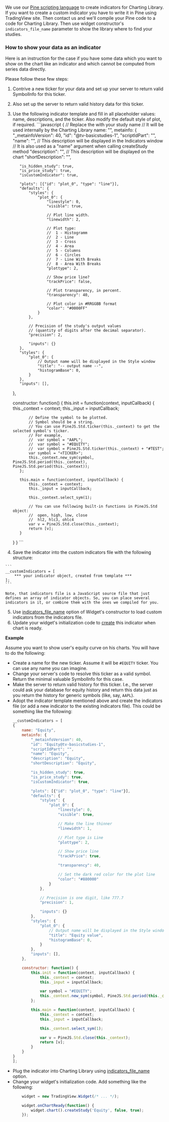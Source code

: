 We use our [Pine scripting language](https://www.tradingview.com/study-script-reference/) to create indicators for Charting Library. If you want to create a custom indicator you have to write it in Pine using TradingView site. Then contact us and we'll compile your Pine code to a code for Charting Library. Then use widget constructor's `indicators_file_name` parameter to show the library where to find your studies.


### How to show your data as an indicator

Here is an instruction for the case if you have some data which you want to show on the chart like an indicator and which cannot be computed from series data directly.

Please follow these few steps:

  1. Contrive a new ticker for your data and set up your server to return valid SymbolInfo for this ticker.
  2. Also set up the server to return valid history data for this ticker.
  3. Use the following indicator template and fill in all placeholder values: name, descriptions, and the ticker. Also modify the default style of plot, if required.
	```javascript
	{
		// Replace the <study name> with your study name
		// It will be used internally by the Charting Library
		name: "<study name>",
		metainfo: {
			"_metainfoVersion": 40,
			"id": "<study name>@tv-basicstudies-1",
			"scriptIdPart": "",
			"name": "<study name>",
			// This description will be displayed in the Indicators window
			// It is also used as a "name" argument when calling createStudy method
			"description": "<study description>",
			// This description will be displayed on the chart
			"shortDescription": "<short study description>",

			"is_hidden_study": true,
			"is_price_study": true,
			"isCustomIndicator": true,

			"plots": [{"id": "plot_0", "type": "line"}],
			"defaults": {
				"styles": {
					"plot_0": {
						"linestyle": 0,
						"visible": true,

						// Plot line width.
						"linewidth": 2,

						// Plot type:
						//	1 - Histogramm
						//	2 - Line
						//	3 - Cross
						//	4 - Area
						//	5 - Columns
						//	6 - Circles
						//	7 - Line With Breaks
						//	8 - Area With Breaks
						"plottype": 2,

						// Show price line?
						"trackPrice": false,

						// Plot transparency, in percent.
						"transparency": 40,

						// Plot color in #RRGGBB format
						"color": "#0000FF"
					}
				},

				// Precision of the study's output values
				// (quantity of digits after the decimal separator).
				"precision": 2,

				"inputs": {}
			},
			"styles": {
				"plot_0": {
					// Output name will be displayed in the Style window
					"title": "-- output name --",
					"histogramBase": 0,
				}
			},
			"inputs": [],
		},

		constructor: function() {
			this.init = function(context, inputCallback) {
				this._context = context;
				this._input = inputCallback;

				// Define the symbol to be plotted.
				// Symbol should be a string.
				// You can use PineJS.Std.ticker(this._context) to get the selected symbol's ticker.
				// For example,
				//	var symbol = "AAPL";
				//	var symbol = "#EQUITY";
				//	var symbol = PineJS.Std.ticker(this._context) + "#TEST";
				var symbol = "<TICKER>";
				this._context.new_sym(symbol, PineJS.Std.period(this._context), PineJS.Std.period(this._context));
			};

			this.main = function(context, inputCallback) {
				this._context = context;
				this._input = inputCallback;

				this._context.select_sym(1);

				// You can use following built-in functions in PineJS.Std object:
				// 	open, high, low, close
				//	hl2, hlc3, ohlc4
				var v = PineJS.Std.close(this._context);
				return [v];
			}
		}
	}
	```
  4. Save the indicator into the custom indicators file with the following structure:

	```
	__customIndicators = [
		*** your indicator object, created from template ***
	];
	```

	Note, that indicators file is a JavaScript source file that just defines an array of indicator objects. So, you can place several indicators in it, or combine them with the ones we compiled for you.
  5. Use [indicators_file_name](https://github.com/tradingview/charting_library/wiki/Widget-Constructor#indicators_file_name) option of Widget's constructor to load custom indicators from the indicators file.
  6. Update your widget's initialization code to [create](https://github.com/tradingview/charting_library/wiki/Chart-Methods#createstudyname-forceoverlay-lock-inputs-callback-overrides) this indicator when chart is ready.

**Example**

Assume you want to show user's equity curve on his charts. You will have to do the following:

* Create a name for the new ticker. Assume it will be `#EQUITY` ticker. You can use any name you can imagine.
* Change your server's code to resolve this ticker as a valid symbol. Return the minimal valuable SymbolInfo for this case.
* Make the server to return valid history for this ticker. I.e., the server could ask your database for equity history and return this data just as you return the history for generic symbols (like, say, `AAPL`).
* Adopt the indicator template mentioned above and create the indicators file (or add a new indicator to the existing indicators file). This could be something like the following:
	```javascript
	__customIndicators = [
	{
		name: "Equity",
		metainfo: {
			"_metainfoVersion": 40,
			"id": "Equity@tv-basicstudies-1",
			"scriptIdPart": "",
			"name": "Equity",
			"description": "Equity",
			"shortDescription": "Equity",

			"is_hidden_study": true,
			"is_price_study": true,
			"isCustomIndicator": true,

			"plots": [{"id": "plot_0", "type": "line"}],
			"defaults": {
				"styles": {
					"plot_0": {
						"linestyle": 0,
						"visible": true,

						// Make the line thinner
						"linewidth": 1,

						// Plot type is Line
						"plottype": 2,

						// Show price line
						"trackPrice": true,

						"transparency": 40,

						// Set the dark red color for the plot line
						"color": "#880000"
					}
				},

				// Precision is one digit, like 777.7
				"precision": 1,

				"inputs": {}
			},
			"styles": {
				"plot_0": {
					// Output name will be displayed in the Style window
					"title": "Equity value",
					"histogramBase": 0,
				}
			},
			"inputs": [],
		},

		constructor: function() {
			this.init = function(context, inputCallback) {
				this._context = context;
				this._input = inputCallback;

				var symbol = "#EQUITY";
				this._context.new_sym(symbol, PineJS.Std.period(this._context), PineJS.Std.period(this._context));
			};

			this.main = function(context, inputCallback) {
				this._context = context;
				this._input = inputCallback;

				this._context.select_sym(1);

				var v = PineJS.Std.close(this._context);
				return [v];
			}
		}
	}
	];
	```
* Plug the indicator into Charting Library using [indicators_file_name](https://github.com/tradingview/charting_library/wiki/Widget-Constructor#indicators_file_name) option.
* Change your widget's initialization code. Add something like the following:
	```javascript
		widget = new TradingView.Widget(/* ... */);

		widget.onChartReady(function() {
			widget.chart().createStudy('Equity', false, true);
		});
	```